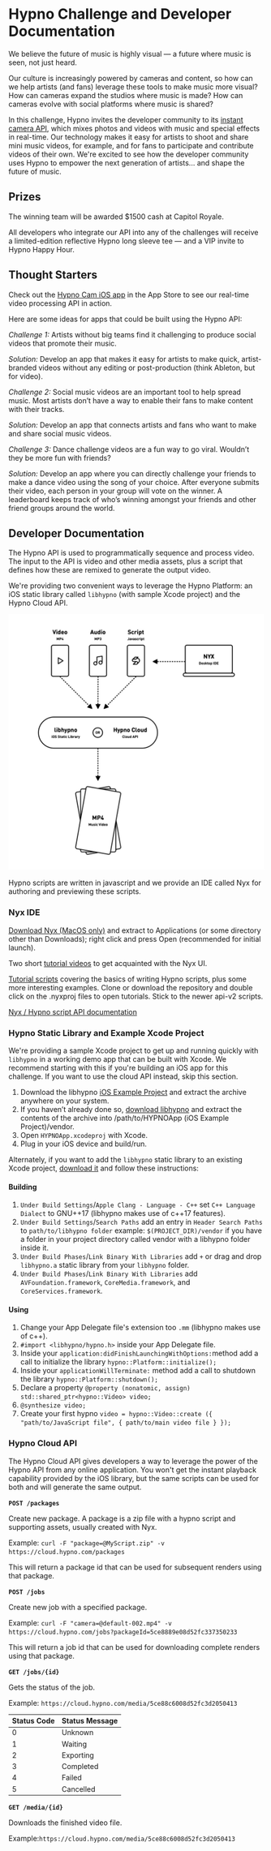 # Hypno Challenge and Developer Documentation

We believe the future of music is highly visual — a future where music is seen, not just heard.

Our culture is increasingly powered by cameras and content, so how can we help artists \(and fans\) leverage these tools to make music more visual? How can cameras expand the studios where music is made? How can cameras evolve with social platforms where music is shared?

In this challenge, Hypno invites the developer community to its [instant camera API](https://instant.hypno.com/), which mixes photos and videos with music and special effects in real-time. Our technology makes it easy for artists to shoot and share mini music videos, for example, and for fans to participate and contribute videos of their own. We're excited to see how the developer community uses Hypno to empower the next generation of artists... and shape the future of music.

## Prizes

The winning team will be awarded $1500 cash at Capitol Royale.

All developers who integrate our API into any of the challenges will receive a limited-edition reflective Hypno long sleeve tee  — and a VIP invite to Hypno Happy Hour.

## Thought Starters

Check out the [Hypno Cam iOS app](https://apps.apple.com/us/app/hypno-cam/id1249059769) in the App Store to see our real-time video processing API in action.

Here are some ideas for apps that could be built using the Hypno API:

_Challenge 1:_ Artists without big teams find it challenging to produce social videos that promote their music.

_Solution:_ Develop an app that makes it easy for artists to make quick, artist-branded videos without any editing or post-production \(think Ableton, but for video\).

_Challenge 2:_ Social music videos are an important tool to help spread music. Most artists don’t have a way to enable their fans to make content with their tracks.

_Solution:_ Develop an app that connects artists and fans who want to make and share social music videos.

_Challenge 3:_ Dance challenge videos are a fun way to go viral. Wouldn’t they be more fun with friends?

_Solution:_ Develop an app where you can directly challenge your friends to make a dance video using the song of your choice. After everyone submits their video, each person in your group will vote on the winner. A leaderboard keeps track of who’s winning amongst your friends and other friend groups around the world.

## Developer Documentation

The Hypno API is used to programmatically sequence and process video. The input to the API is video and other media assets, plus a script that defines how these are remixed to generate the output video.

We're providing two convenient ways to leverage the Hypno Platform: an iOS static library called `libhypno` \(with sample Xcode project\) and the Hypno Cloud API.

![](../.gitbook/assets/messages-image-19917885.jpeg)

Hypno scripts are written in javascript and we provide an IDE called Nyx for authoring and previewing these scripts.

### Nyx IDE

[Download Nyx \(MacOS only\)](https://pro.hypno.com/r/nyx-hackathon) and extract to Applications \(or some directory other than Downloads\); right click and press Open \(recommended for initial launch\).

Two short [tutorial videos](https://instant.hypno.com/tutorials) to get acquainted with the Nyx UI. 

[Tutorial scripts](https://github.com/HYPERHYPER/nyx-tutorials/tree/master/api-v2) covering the basics of writing Hypno scripts, plus some more interesting examples. Clone or download the repository and double click on the .nyxproj files to open tutorials. Stick to the newer api-v2 scripts.

[Nyx / Hypno script API documentation](https://hackathon.hypno.com/hypno/doc/modules/_hypno_.hypno.html)

### Hypno Static Library and Example Xcode Project

We're providing a sample Xcode project to get up and running quickly with `libhypno` in a working demo app that can be built with Xcode. We recommend starting with this if you're building an iOS app for this challenge. If you want to use the cloud API instead, skip this section.

1. Download the libhypno [iOS Example Project](http://pro.hypno.com/r/hackathon-sample-project) and extract the archive anywhere on your system.  
2. If you haven’t already done so, [download libhypno](http://pro.hypno.com/r/hackathon-libhypno) and extract the contents of the archive into /path/to/HYPNOApp \(iOS Example Project\)/vendor.  
3. Open `HYPNOApp.xcodeproj` with Xcode.  
4. Plug in your iOS device and build/run.

Alternately, if you want to add the `libhypno` static library to an existing Xcode project, [download it](http://pro.hypno.com/r/hackathon-libhypno) and follow these instructions:

#### Building

1. `Under Build Settings`/`Apple Clang - Language - C++` set `C++ Language Dialect` to GNU++17 \(libhypno makes use of c++17 features\).
2. `Under Build Settings`/`Search Paths` add an entry in `Header Search Paths` to `path/to/libhypno folder` example: `$(PROJECT_DIR)/vendor` if you have a folder in your project directory called vendor with a libhypno folder inside it.
3. `Under Build Phases`/`Link Binary With Libraries` add `+` or drag and drop `libhypno.a` static library from your `libhypno` folder.
4. `Under Build Phases`/`Link Binary With Libraries` add `AVFoundation.framework`, `CoreMedia.framework`, and `CoreServices.framework`.

#### Using

1. Change your App Delegate file's extension too `.mm` \(libhypno makes use of c++\).
2. `#import <libhypno/hypno.h>` inside your App Delegate file.
3. Inside your `application:didFinishLaunchingWithOptions:`method add a call to initialize the library `hypno::Platform::initialize();`
4. Inside your `applicationWillTerminate:` method add a call to shutdown the library `hypno::Platform::shutdown();`
5. Declare a property `@property (nonatomic, assign) std::shared_ptr<hypno::Video> video;`
6. `@synthesize video;`
7. Create your first hypno `video = hypno::Video::create ({ "path/to/JavaScript file", { path/to/main video file } });`

### Hypno Cloud API

The Hypno Cloud API gives developers a way to leverage the power of the Hypno API from any online application. You won't get the instant playback capability provided by the iOS library, but the same scripts can be used for both and will generate the same output.

**`POST /packages`**

Create new package. A package is a zip file with a hypno script and supporting assets, usually created with Nyx.

Example: `curl -F "package=@MyScript.zip" -v https://cloud.hypno.com/packages`

This will return a package id that can be used for subsequent renders using that package.

**`POST /jobs`**

Create new job with a specified package.

Example: `curl -F "camera=@default-002.mp4" -v https://cloud.hypno.com/jobs?packageId=5ce8889e08d52fc337350233`

This will return a job id that can be used for downloading complete renders using that package.

**`GET /jobs/{id}`**

Gets the status of the job.

Example: `https://cloud.hypno.com/media/5ce88c6008d52fc3d2050413`

| Status Code | Status Message |
| :--- | :--- |
| 0 | Unknown |
| 1 | Waiting |
| 2 | Exporting |
| 3 | Completed |
| 4 | Failed |
| 5 | Cancelled |

**`GET /media/{id}`**

Downloads the finished video file.

Example:`https://cloud.hypno.com/media/5ce88c6008d52fc3d2050413`

